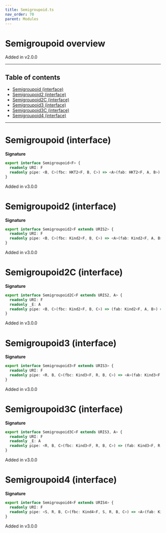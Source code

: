 ```yaml
---
title: Semigroupoid.ts
nav_order: 70
parent: Modules
---
```


# Semigroupoid overview

Added in v2.0.0

---

<h2 class="text-delta">Table of contents</h2>

- [Semigroupoid (interface)](#semigroupoid-interface)
- [Semigroupoid2 (interface)](#semigroupoid2-interface)
- [Semigroupoid2C (interface)](#semigroupoid2c-interface)
- [Semigroupoid3 (interface)](#semigroupoid3-interface)
- [Semigroupoid3C (interface)](#semigroupoid3c-interface)
- [Semigroupoid4 (interface)](#semigroupoid4-interface)

---

# Semigroupoid (interface)

**Signature**

```ts
export interface Semigroupoid<F> {
  readonly URI: F
  readonly pipe: <B, C>(fbc: HKT2<F, B, C>) => <A>(fab: HKT2<F, A, B>) => HKT2<F, A, C>
}
```

Added in v3.0.0

# Semigroupoid2 (interface)

**Signature**

```ts
export interface Semigroupoid2<F extends URIS2> {
  readonly URI: F
  readonly pipe: <B, C>(fbc: Kind2<F, B, C>) => <A>(fab: Kind2<F, A, B>) => Kind2<F, A, C>
}
```

Added in v3.0.0

# Semigroupoid2C (interface)

**Signature**

```ts
export interface Semigroupoid2C<F extends URIS2, A> {
  readonly URI: F
  readonly _E: A
  readonly pipe: <B, C>(fbc: Kind2<F, B, C>) => (fab: Kind2<F, A, B>) => Kind2<F, A, C>
}
```

Added in v3.0.0

# Semigroupoid3 (interface)

**Signature**

```ts
export interface Semigroupoid3<F extends URIS3> {
  readonly URI: F
  readonly pipe: <R, B, C>(fbc: Kind3<F, R, B, C>) => <A>(fab: Kind3<F, R, A, B>) => Kind3<F, R, A, C>
}
```

Added in v3.0.0

# Semigroupoid3C (interface)

**Signature**

```ts
export interface Semigroupoid3C<F extends URIS3, A> {
  readonly URI: F
  readonly _E: A
  readonly pipe: <R, B, C>(fbc: Kind3<F, R, B, C>) => (fab: Kind3<F, R, A, B>) => Kind3<F, R, A, C>
}
```

Added in v3.0.0

# Semigroupoid4 (interface)

**Signature**

```ts
export interface Semigroupoid4<F extends URIS4> {
  readonly URI: F
  readonly pipe: <S, R, B, C>(fbc: Kind4<F, S, R, B, C>) => <A>(fab: Kind4<F, S, R, A, B>) => Kind4<F, S, R, A, C>
}
```

Added in v3.0.0
